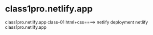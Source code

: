 # class1pro.netlify.app
class1pro.netlify.app
class-01 html+css====> netlify
deployment netlify 
class1pro.netlify.app
